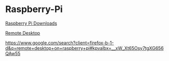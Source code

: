 # Raspberry-Pi

[Raspberry Pi Downloads](https://www.raspberrypi.org/downloads/)

[Remote Desktop](https://www.youtube.com/watch?v=IDqQIDL3LKg)


https://www.google.com/search?client=firefox-b-1-d&q=remote+desktop+on+raspberry+pi#kpvalbx=__xW_Xt65Osy7tgXG656QAw55
